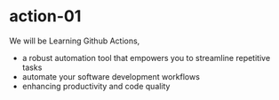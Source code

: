 # action-01
We will be Learning Github Actions,
- a robust automation tool that empowers you to streamline repetitive tasks
- automate your software development workflows
- enhancing productivity and code quality
